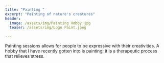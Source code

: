 ```yaml
---
title: "Painting "
excerpt: "Painting of nature's creatures"
header:
  image: /assets/img/Painting Hobby.jpg
  teaser: /assets/img/Logo Paint.jpeg
   
---
```


Painting sessions allows for people to be expressive with their creativities. A hobby that I have recently gotten into is painting; it is a therapeutic process that relieves stress.
